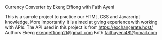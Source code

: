Currency Converter by Ekeng Effiong with Faith Ayeni

This is a sample project to practice our HTML, CSS and Javascript knowledge. More importantly, it is aimed at giving experience with working with APIs. The API used in this project is from https://exchangerate.host/
Authors
Ekeng ekengeffiong21@gmail.com
Faith faithayeni481@gmail.com

